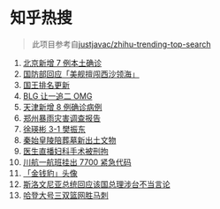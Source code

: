 # 知乎热搜

> 此项目参考自[justjavac/zhihu-trending-top-search](https://github.com/justjavac/zhihu-trending-top-search/blob/main/utils.ts)

<!-- BEGIN -->
  <!-- 最后更新时间:Sat Jan 22 2022 10:11:22 GMT+0000 (Coordinated Universal Time) -->
  1. [北京新增 7 例本土确诊](https://www.zhihu.com/search?q=北京疫情)
1. [国防部回应「美舰擅闯西沙领海」](https://www.zhihu.com/search?q=国防部回应)
1. [国王排名更新](https://www.zhihu.com/search?q=国王排名)
1. [BLG 让一追二 OMG](https://www.zhihu.com/search?q=blg)
1. [天津新增 8 例确诊病例](https://www.zhihu.com/search?q=天津疫情)
1. [郑州暴雨灾害调查报告](https://www.zhihu.com/search?q=郑州720特大暴雨)
1. [徐瑛彬 3-1 樊振东](https://www.zhihu.com/search?q=樊振东)
1. [秦始皇陵陪葬墓新出土文物](https://www.zhihu.com/search?q=秦始皇陵)
1. [医生直播妇科手术被刑拘](https://www.zhihu.com/search?q=医生直播妇科手术)
1. [川航一航班挂出 7700 紧急代码](https://www.zhihu.com/search?q=川航航班紧急代码)
1. [「金钱豹」头像](https://www.zhihu.com/search?q=金钱豹头像)
1. [斯洛文尼亚总统回应该国总理涉台不当言论](https://www.zhihu.com/search?q=斯洛文尼亚)
1. [哈登大号三双篮网胜马刺](https://www.zhihu.com/search?q=篮网)
  <!-- END -->